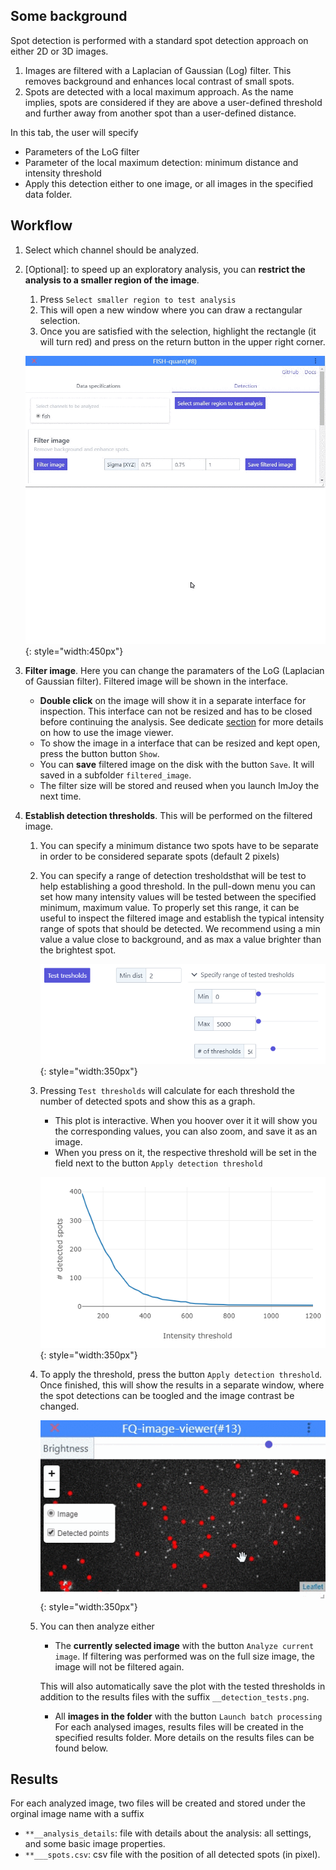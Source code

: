 ## Some background
Spot detection is performed with a standard spot detection approach on either 2D or 3D images.

1. Images are filtered with a Laplacian of Gaussian (Log) filter. This removes background and enhances local contrast of small spots. 
2. Spots are detected with a local maximum approach. As the name implies, spots are considered if they are above a user-defined threshold and further away from another spot than a user-defined distance. 

In this tab, the user will specify

* Parameters of the LoG filter
* Parameter of the local maximum detection: minimum distance and intensity threshold
* Apply this detection either to one image, or all images in the specified data folder. 

## Workflow
1. Select which channel should be analyzed.
2. [Optional]: to speed up an exploratory analysis, you can **restrict the analysis to a smaller region of the image**.
      1. Press `Select smaller region to test analysis`
      2. This will open a new window where you can draw a rectangular selection. 
      3. Once you are satisfied with the selection, highlight the rectangle (it will turn red) and press on the return button in the upper right corner. 
      
      ![fq-select-region.gif](img/fq-select-region.gif){: style="width:450px"}
      
3. **Filter image**. Here you can change the paramaters of the LoG (Laplacian of Gaussian filter).
   Filtered image will be shown in the interface. 
   
   * **Double click** on the image will show it in a separate interface for inspection. This interface can not be resized and has to be closed before continuing the analysis. See dedicate [section](imjoy-imageviewer.md) for more details on how to use the image viewer.
   * To show the image in a interface that can be resized and kept open, press the button button `Show`.
   * You can **save** filtered image on the disk with the button `Save`. It will saved in a subfolder `filtered_image`.
   * The filter size will be stored and reused when you launch ImJoy the next time.

4. **Establish detection thresholds**. This will be performed on the filtered image. 
   
    1. You can specify a minimum distance two spots have to be separate in order to be considered separate spots (default 2 pixels)
    2. You can specify a range of detection tresholdsthat will be test to help establishing a good threshold. In the pull-down menu you can set how many intensity values will be tested between the specified  minimum, maximum value. 
    To properly set this range, it can be useful to inspect the filtered image and 
    establish the typical intensity range of spots that should be detected. We recommend using a min value a value close to background, and as max a value
    brighter than the brightest spot.

        ![fq-detection-thresholds.png](img/fq-detection-thresholds.png){: style="width:350px"}

    1. Pressing `Test thresholds` will calculate for each threshold the number
       of detected spots and show this as a graph. 
         * This plot is interactive. When you hoover over it
           it will show you the corresponding values, you can also zoom, and save it as an image. 
         * When you press on it, the respective threshold will be set
           in the field next to the button `Apply detection threshold`

        ![fq-detection-curve.png](img/fq-detection-curve.png){: style="width:350px"}
    
    2. To apply the threshold, press the button `Apply detection threshold`. Once finished, 
        this will show the results in a separate window, where the spot detections can be toogled and the 
        image contrast be changed. 

        ![fq-inspect-spots.gif](img/fq-inspect-spots.gif){: style="width:350px"}

    3. You can then analyze either
        * The **currently selected image** with the button `Analyze current image`. If filtering was performed was on the full size image, the image will not be filtered again. 
        
        This will also automatically save the plot with the tested thresholds in addition to the results files with the suffix `__detection_tests.png`.
        * All **images in the folder** with the button `Launch batch processing`
        For each analysed images, results files will be created in the specified results folder. 
        More details on the results files can be found below. 

## Results
For each analyzed image, two files will be created and stored under the orginal image name with a suffix

* `**__analysis_details`: file with details about the analysis: all settings, and some basic image properties.
* `**___spots.csv`: csv file with the position of all detected spots (in pixel). 

